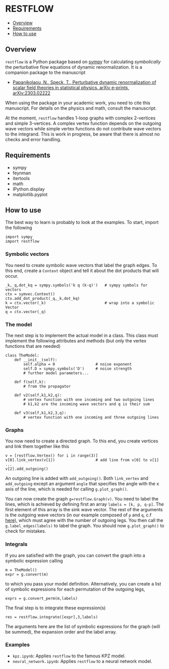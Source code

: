 # RESTFLOW

- [Overview](#overview)
- [Requirements](#requirements)
- [How to use](#how-to-use)

## Overview

`restflow` is a Python package based on [sympy](https://www.sympy.org/) for calculating _symbolically_ the perturbative flow equations of dynamic renormalization. It is a companion package to the manuscript

- [Papanikolaou, N., Speck, T., Perturbative dynamic renormalization of scalar field theories in statistical physics. arXiv e-prints, arXiv:2303.02222](https://arxiv.org/abs/2303.02222)

When using the package in your academic work, you need to cite this manuscript. For details on the physics and math, consult the manuscript.

At the moment, `restflow` handles 1-loop graphs with complex 2-vertices and simple 3-vertices. A complex vertex function depends on the outgoing wave vectors while simple vertex functions do not contribute wave vectors to the integrand. This is work in progress, be aware that there is almost no checks and error handling.

## Requirements

- sympy
- feynman
- itertools
- math
- IPython.display
- matplotlib.pyplot

## How to use

The best way to learn is probably to look at the examples. To start, import the following
```
import sympy
import restflow
```

### Symbolic vectors

You need to create symbolic wave vectors that label the graph edges. To this end, create a `Context` object and tell it about the dot products that will occur.
```
_k,_q,dot_kq = sympy.symbols('k q (k·q)')   # sympy symbols for vectors
ctx = symvec.Context()
ctx.add_dot_product(_q,_k,dot_kq)
k = ctx.vector(_k)                          # wrap into a symbolic Vector
q = ctx.vector(_q)
```

### The model

The next step is to implement the actual model in a class. This class must implement the following attributes and methods (but only the vertex functions that are needed)
```
class TheModel:
    def __init__(self):
        self.alpha = 0                  # noise exponent
        self.D = sympy.symbols('D')     # noise strength
        # further model parameters...
    
    def f(self,k):
        # from the propagator

    def v2(self,k1,k2,q):
        # vertex function with one incoming and two outgoing lines
        # k1,k2 are the incoming wave vectors and q is their sum

    def v3(self,k1,k2,3,q):
        # vertex function with one incoming and three outgoing lines
```

### Graphs

You now need to create a directed graph. To this end, you create vertices and link them together like this
```
v = [restflow.Vertex() for i in range(3)]
v[0].link_vertex(v[1])                  # add line from v[0] to v[1]
...
v[2].add_outgoing()
```
An outgoing line is added with `add_outgoing()`. Both `link_vertex` and `add_outgoing` except an argument `angle` that specifies the angle with the x axis of the line, which is needed for calling `g.plot_graph()`.

You can now create the graph `g=restflow.Graph(v)`. You need to label the lines, which is achieved by defining first an array `labels = [k, p, q-p]`. The first element of this array is the sink wave vector.  The rest of the arguments is the outgoing wave vectors (in our example composed of `p` and `q`, c.f [here](#symbolic-vectors)), which must agree with the number of outgoing legs. You then call the `g.label_edges(labels)` to label the graph. You should now `g.plot_graph()` to check for mistakes.

### Integrals

If you are satisfied with the graph, you can convert the graph into a symbolic expression calling
```
m = TheModel()
expr = g.convert(m)
```
to which you pass your model definition. Alternatively, you can create a list of symbolic expressions for each permutation of the outgoing legs,
```
exprs = g.convert_perm(m,labels)
```
The final step is to integrate these expression(s)
```
res = restflow.integrate([expr],3,labels)
```
The arguments here are the list of symbolic expressions for the graph (will be summed), the expansion order and the label array.

### Examples

* `kpz.ipynb`: Applies `restflow` to the famous KPZ model.
* `neural_network.ipynb`: Applies `restflow` to a neural network model.
